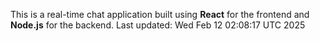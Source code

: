 This is a real-time chat application built using **React** for the frontend and **Node.js** for the backend.
Last updated: Wed Feb 12 02:08:17 UTC 2025
